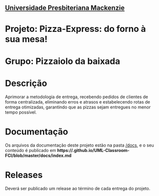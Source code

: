 <h2><a href= "https://www.mackenzie.br">Universidade Presbiteriana Mackenzie</a></h2>

# Projeto: Pizza-Express: do forno à sua mesa!

# Grupo: Pizzaiolo da baixada

# Descrição

Aprimorar a metodologia de entrega, recebendo pedidos de clientes de forma centralizada, eliminando erros e atrasos e estabelecendo rotas de entrega otimizadas, garantindo que as pizzas sejam entregues no menor tempo possível.

# Documentação

Os arquivos da documentação deste projeto estão na pasta [/docs](/docs), e o seu conteúdo é publicado em **https://<usuario>.github.io/UML-Classroom-FCI/blob/master/docs/index.md**



# Releases

Deverá ser publicado um release ao término de cada entrega do projeto.



